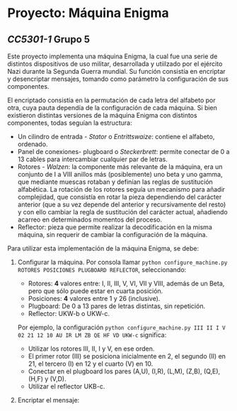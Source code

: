 # Proyecto: Máquina Enigma
## *CC5301-1* Grupo 5

Este proyecto implementa una máquina Enigma, la cual fue una serie de distintos dispositivos de uso militar, desarrollada y utiilzado por el ejército Nazi durante la Segunda Guerra mundial. Su función consistía en encriptar y desencriptar mensajes, tomando como parámetro la configuración de sus componentes.

El encriptado consistía en la permutación de cada letra del alfabeto por otra, cuya pauta dependía de la configuración de cada máquina. Si bien existieron distintas versiones de la máquina Enigma con distintos componentes, todas seguían la estructura:
* Un cilindro de entrada - *Stator* o *Entrittswaize*: contiene el alfabeto, ordenado.
* Panel de conexiones- plugboard o *Steckerbrett*: permite conectar de 0 a 13 cables para intercambiar cualquier par de letras.
* Rotores - *Walzen*: la componente más relevante de la máquina, era un conjunto de I a VIII anillos más (posiblemente) uno beta y uno gamma, que mediante muescas rotaban y definían las reglas de sustitución alfabética. La rotación de los rotores seguía un mecanismo para añadir complejidad, que consistía en rotar la pieza dependiendo del carácter anterior (que a su vez depende del anterior y recursivamente del resto) y con ello cambiar la regla de sustitución del carácter actual, añadiendo acarreo en determinados momentos del proceso.
* Reflector: pieza que permite realizar la decodificación en la misma máquina, sin requerir de cambiar la configuración de la máquina.

Para utilizar esta implementación de la máquina Enigma, se debe:
1. Configurar la máquina.
    Por consola llamar `python configure_machine.py ROTORES POSICIONES PLUGBOARD REFLECTOR`, seleccionando:
    * Rotores: **4** valores entre: I, II, III, V, VI, VII y VIII, además de un Beta, pero que sólo puede estar en cuarta posición.
    * Posiciones: **4** valores entre 1 y 26 (inclusive).
    * Plugboard: De 0 a 13 pares de letras distintas, sin repetición.
    * Reflector: UKW-b o UKW-c.
    
    Por ejemplo, la configuración `python configure_machine.py III II I V 02 21 12 10 AU IR LM ZB QE HF VD UKW-c` significa:
    
    * Utilizar los rotores III, II, I y V, en ese orden.
    * El primer rotor (III) se posiciona inicialmente en 2, el segundo (II) en 21, el tercero (I) en 12 y el cuarto (V) en 10.
    * Conectar en el plugboard los pares (A,U), (I,R), (L,M), (Z,B), (Q,E), (H,F) y (V,D).
    * Utilizar el reflector UKB-c.
2. Encriptar el mensaje:
